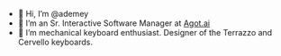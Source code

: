 - 👋 Hi, I’m @ademey
- 👀 I’m an Sr. Interactive Software Manager at [Agot.ai](https://www.agot.ai/)
- 🌱 I’m mechanical keyboard enthusiast. Designer of the Terrazzo and Cervello keyboards.

<!---
ademey/ademey is a ✨ special ✨ repository because its `README.md` (this file) appears on your GitHub profile.
You can click the Preview link to take a look at your changes.
--->
